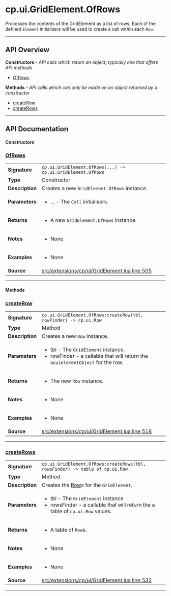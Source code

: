 # cp.ui.GridElement.OfRows

Processes the contents of the GridElement as a list of rows.
Each of the defined `Element` initialisers will be used to create a cell within each `Row`.

---

## API Overview
**Constructors** - _API calls which return an object, typically one that offers API methods_
 * [OfRows](#ofrows)

**Methods** - _API calls which can only be made on an object returned by a constructor_
 * [createRow](#createrow)
 * [createRows](#createrows)


---

## API Documentation

#### Constructors


### [OfRows](#ofrows)

|                                             |                                                                                     |
| --------------------------------------------|-------------------------------------------------------------------------------------|
| **Signature**                               | `cp.ui.GridElement.OfRows(...) -> cp.ui.GridElement.OfRows`                                                                    |
| **Type**                                    | Constructor                                                                     |
| **Description**                             | Creates a new `GridElement.OfRows` instance.                                                                     |
| **Parameters**                              | <ul><li>... - The `Cell` initialisers.</li></ul> |
| **Returns**                                 | <ul><li>A new `GridElement.OfRows` instance.</li></ul>          |
| **Notes**                                   | <ul><li>None</li></ul> |
| **Examples**                                | <ul><li>None</li></ul> |
| **Source**                                  | [src/extensions/cp/ui/GridElement.lua line 505](https://github.com/CommandPost/CommandPost/blob/develop/src/extensions/cp/ui/GridElement.lua#L505) |

---

#### Methods


### [createRow](#createrow)

|                                             |                                                                                     |
| --------------------------------------------|-------------------------------------------------------------------------------------|
| **Signature**                               | `cp.ui.GridElement.OfRows:createRow(tbl, rowFinder) -> cp.ui.Row`                                                                    |
| **Type**                                    | Method                                                                     |
| **Description**                             | Creates a new `Row` instance.                                                                     |
| **Parameters**                              | <ul><li>tbl - The `GridElement` instance.</li><li>rowFinder - a callable that will return the `axuielementObject` for the row.</li></ul> |
| **Returns**                                 | <ul><li>The new `Row` instance.</li></ul>          |
| **Notes**                                   | <ul><li>None</li></ul> |
| **Examples**                                | <ul><li>None</li></ul> |
| **Source**                                  | [src/extensions/cp/ui/GridElement.lua line 518](https://github.com/CommandPost/CommandPost/blob/develop/src/extensions/cp/ui/GridElement.lua#L518) |

---


### [createRows](#createrows)

|                                             |                                                                                     |
| --------------------------------------------|-------------------------------------------------------------------------------------|
| **Signature**                               | `cp.ui.GridElement.OfRows:createRows(tbl, rowsFinder) -> table of cp.ui.Row`                                                                    |
| **Type**                                    | Method                                                                     |
| **Description**                             | Creates the [Row](cp.ui.Row.md)s for the `GridElement`.                                                                     |
| **Parameters**                              | <ul><li>tbl - The `GridElement` instance</li><li>rowsFinder - a callable that will return the a table of `cp.ui.Row` values.</li></ul> |
| **Returns**                                 | <ul><li>A table of `Row`s.</li></ul>          |
| **Notes**                                   | <ul><li>None</li></ul> |
| **Examples**                                | <ul><li>None</li></ul> |
| **Source**                                  | [src/extensions/cp/ui/GridElement.lua line 532](https://github.com/CommandPost/CommandPost/blob/develop/src/extensions/cp/ui/GridElement.lua#L532) |

---


